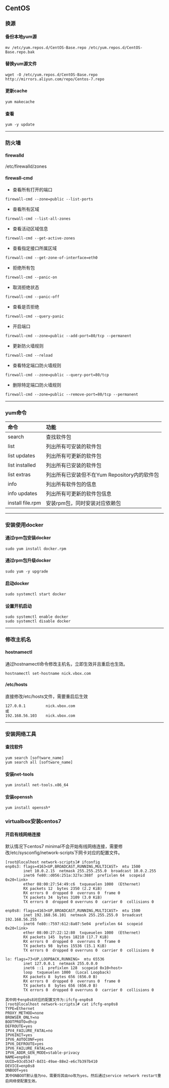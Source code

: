 ## CentOS

### 换源
#### 备份本地yum源
```
mv /etc/yum.repos.d/CentOS-Base.repo /etc/yum.repos.d/CentOS-Base.repo.bak
```
#### 替换yum源文件
```
wget -O /etc/yum.repos.d/CentOS-Base.repo  http://mirrors.aliyun.com/repo/Centos-7.repo
```
#### 更新cache
```
yum makecache
```
#### 查看
```
yum -y update
```
***

### 防火墙
#### firewalld
/etc/firewalld/zones

#### firewall-cmd
* 查看所有打开的端口
```
firewall-cmd --zone=public --list-ports
```
* 查看所有区域
```
firewall-cmd --list-all-zones
```
* 查看活动区域信息
```
firewall-cmd --get-active-zones
```
* 查看指定接口所属区域
```
firewall-cmd --get-zone-of-interface=eth0
```
* 拒绝所有包
```
firewall-cmd --panic-on
```
* 取消拒绝状态
```
firewall-cmd --panic-off
```
* 查看是否拒绝
```
firewall-cmd --query-panic
```
* 开启端口
```
firewall-cmd --zone=public --add-port=80/tcp --permanent
```
* 更新防火墙规则
```
firewall-cmd --reload
```
* 查看特定端口防火墙规则
```
firewall-cmd --zone=public --query-port=80/tcp
```
* 删除特定端口防火墙规则
```
firewall-cmd --zone=public --remove-port=80/tcp --permanent
```
***

### yum命令
命令|功能
:--|:--
search|查找软件包
list|列出所有可安装的软件包
list updates|列出所有可更新的软件包
list installed|列出所有已安装的软件包
list extras|列出所有已安装但不在Yum Repository内的软件包
info|列出所有软件包的信息
info updates|列出所有可更新的软件包信息
install file.rpm|安装rpm包，同时安装对应依赖包

***

### 安装使用docker
#### 通过rpm包安装docker
```
sudo yum install docker.rpm
```
#### 通过rpm包升级docker
```
sudo yum -y upgrade
```
#### 启动docker
```
sudo systemctl start docker
```
#### 设置开机启动
```
sudo systemctl enable docker
sudo systemctl disable docker
```
***

### 修改主机名
#### hostnamectl
通过hostnamectl命令修改主机名，立即生效并且重启也生效。
```
hostnamectl set-hostname nick.vbox.com
```
#### /etc/hosts
直接修改/etc/hosts文件，需要重启后生效
```
127.0.0.1         nick.vbox.com
或
192.168.56.103    nick.vbox.com
```
***

### 安装网络工具
#### 查找软件
```
yum search [software_name]
yum search all [software_name]
```
#### 安装net-tools
```
yum install net-tools.x86_64
```
#### 安装openssh
```
yum install openssh*
```

### virtualbox安装centos7
#### 开启有线网络连接
默认情况下centos7 minimal不会开始有线网络连接，需要修改/etc/sysconfig/network-scripts下网卡对应的配置文件。
```
[root@localhost network-scripts]# ifconfig
enp0s3: flags=4163<UP,BROADCAST,RUNNING,MULTICAST>  mtu 1500
        inet 10.0.2.15  netmask 255.255.255.0  broadcast 10.0.2.255
        inet6 fe80::d056:251a:327a:388f  prefixlen 64  scopeid 0x20<link>
        ether 08:00:27:54:49:c6  txqueuelen 1000  (Ethernet)
        RX packets 12  bytes 2350 (2.2 KiB)
        RX errors 0  dropped 0  overruns 0  frame 0
        TX packets 34  bytes 3109 (3.0 KiB)
        TX errors 0  dropped 0 overruns 0  carrier 0  collisions 0

enp0s8: flags=4163<UP,BROADCAST,RUNNING,MULTICAST>  mtu 1500
        inet 192.168.56.101  netmask 255.255.255.0  broadcast 192.168.56.255
        inet6 fe80::7597:612:8a07:5e04  prefixlen 64  scopeid 0x20<link>
        ether 08:00:27:22:12:80  txqueuelen 1000  (Ethernet)
        RX packets 145  bytes 18210 (17.7 KiB)
        RX errors 0  dropped 0  overruns 0  frame 0
        TX packets 98  bytes 15536 (15.1 KiB)
        TX errors 0  dropped 0 overruns 0  carrier 0  collisions 0

lo: flags=73<UP,LOOPBACK,RUNNING>  mtu 65536
        inet 127.0.0.1  netmask 255.0.0.0
        inet6 ::1  prefixlen 128  scopeid 0x10<host>
        loop  txqueuelen 1000  (Local Loopback)
        RX packets 8  bytes 656 (656.0 B)
        RX errors 0  dropped 0  overruns 0  frame 0
        TX packets 8  bytes 656 (656.0 B)
        TX errors 0  dropped 0 overruns 0  carrier 0  collisions 0

其中网卡enp0s8对应的配置文件为:ifcfg-enp0s8
[root@localhost network-scripts]# cat ifcfg-enp0s8
TYPE=Ethernet
PROXY_METHOD=none
BROWSER_ONLY=no
BOOTPROTO=dhcp
DEFROUTE=yes
IPV4_FAILURE_FATAL=no
IPV6INIT=yes
IPV6_AUTOCONF=yes
IPV6_DEFROUTE=yes
IPV6_FAILURE_FATAL=no
IPV6_ADDR_GEN_MODE=stable-privacy
NAME=enp0s8
UUID=93cd5347-8d31-49ae-88e2-e6c7b397b410
DEVICE=enp0s8
ONBOOT=yes
其中ONBOOT默认值为no，需要将其由no改为yes。然后通过service network restart重启网络使配置生效。
```
